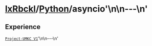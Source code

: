 # [lxRbckl]()/[Python](/Python)/asyncio'\n\n---\n'
## Experience
[`Project-UMKC V1`](https://github.com/lxRbckl/Project-UMKC/blob/V1/README.md)'\n\n---\n'